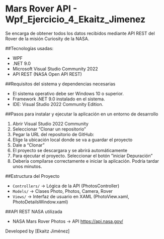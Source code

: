 # Mars Rover API - Wpf_Ejercicio_4_Ekaitz_Jimenez

Se encarga de obtener todos los datos recibidos mediante API REST del Rover de la misión Curiosity de la NASA.

##Tecnologías usadas:

- WPF
- .NET 9.0
- Microsoft Visual Studio Community 2022
- API REST (NASA Open API REST)

##Requisitos del sistema y dependencias necesarias

- El sistema operativo debe ser Windows 10 o superior.
- Framework .NET 9.0 instalado en el sistema.
- IDE: Visual Studio 2022 Community Edition.

##Pasos para instalar y ejecutar la aplicación en un entorno de desarrollo

1. Abrir Visual Studio 2022 Community 
2. Seleccionar “Clonar un repositorio” 
3. Pegar la URL del repositorio de GitHub: 
4. Elige la ubicación local donde se va a guardar el proyecto
5. Dale a “Clonar”
6. El proyecto se descargara y se abrirá automáticamente
7. Para ejecutar el proyecto. Seleccionar el botón ”iniciar Depuración”
8. Debería compilarse correctamente e iniciar la aplicación. Podría tardar unos minutos.

##Estructura del Proyecto
- `Controllers/` → Lógica de la API (PhotosController)
- `Models/` → Clases Photo, Photos, Camera, Rover
- `Views/` → Interfaz de usuario en XAML (PhotoView.xaml, PhotoDetailsWindow.xaml)

##API REST NASA utilizada
- NASA Mars Rover Photos -> API https://api.nasa.gov/


Developed by [Ekaitz Jiménez]

